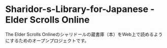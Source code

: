 # Sharidor-s-Library-for-Japanese - Elder Scrolls Online
The Elder Scrolls Onlineのシャリドールの蔵書庫（本）をWeb上で読めるようにするためのオープンプロジェクトです。

